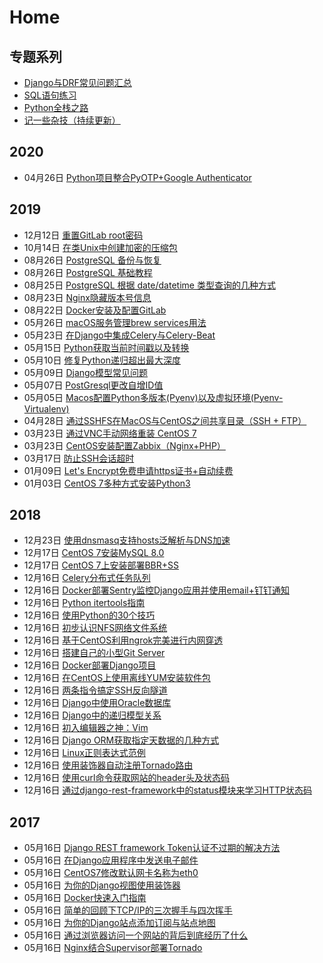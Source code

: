 # Home

## 专题系列

- [Django与DRF常见问题汇总](//blog.ansheng.me/post/django-and-drf-faq)
- [SQL语句练习](//blog.ansheng.me/post/sql-exercises)
- [Python全栈之路](//blog.ansheng.me/post/python-full-stack-way)
- [记一些杂技（持续更新）](//blog.ansheng.me/post/remember-some-acrobatics)

## 2020

- 04月26日 [Python项目整合PyOTP+Google Authenticator](//blog.ansheng.me/post/python-pyotp-google-authenticator)

## 2019

- 12月12日 [重置GitLab root密码](//blog.ansheng.me/post/reset-gitlab-root-password)
- 10月14日 [在类Unix中创建加密的压缩包](//blog.ansheng.me/post/create-an-encrypted-tarball-in-Unix-like)
- 08月26日 [PostgreSQL 备份与恢复](//blog.ansheng.me/post/postgresql-backup-and-restore)
- 08月26日 [PostgreSQL 基础教程](//blog.ansheng.me/post/postgresql-basic-tutorial)
- 08月25日 [PostgreSQL 根据 date/datetime 类型查询的几种方式](//blog.ansheng.me/post/postgresql-queries-based-on-date-datetime-type)
- 08月23日 [Nginx隐藏版本号信息](//blog.ansheng.me/post/nginx-hidden-version-number-info)
- 08月22日 [Docker安装及配置GitLab](//blog.ansheng.me/post/docker-installs-and-configures-gitlab)
- 05月26日 [macOS服务管理brew services用法](//blog.ansheng.me/post/macos-service-management-brew-services-usage) 
- 05月23日 [在Django中集成Celery与Celery-Beat](//blog.ansheng.me/post/integrate-celery-and-celery-beat-in-django) 
- 05月15日 [Python获取当前时间戳以及转换](//blog.ansheng.me/post/how-to-get-current-timestamp-and-conversion-in-python)
- 05月10日 [修复Python递归超出最大深度](//blog.ansheng.me/post/fix-error-maximum-recursion-depth-reached)
- 05月09日 [Django模型常见问题](//blog.ansheng.me/post/django-model-qa)
- 05月07日 [PostGresql更改自增ID值](//blog.ansheng.me/post/postgresql-change-sequence-start-value)
- 05月05日 [Macos配置Python多版本(Pyenv)以及虚拟环境(Pyenv-Virtualenv)](//blog.ansheng.me/post/macos-configuration-pyenv-and-pyenv-virtualenv)
- 04月28日 [通过SSHFS在MacOS与CentOS之间共享目录（SSH + FTP）](//blog.ansheng.me/post/share-directories-between-macos-and-centos-via-sshfs)
- 03月23日 [通过VNC手动网络重装 CentOS 7](//blog.ansheng.me/post/reloading-centos-7-vnc-manual-network)
- 03月23日 [CentOS安装配置Zabbix（Nginx+PHP）](//blog.ansheng.me/post/install-and-configure-zabbix-on-centos)
- 03月17日 [防止SSH会话超时](//blog.ansheng.me/post/ssh-timeout)
- 01月09日 [Let's Encrypt免费申请https证书+自动续费](//blog.ansheng.me/post/lets-encrypt-free-application-for-https-certificate-automatic-renewal)
- 01月03日 [CentOS 7多种方式安装Python3](//blog.ansheng.me/post/centos-7-installs-python3-in-multiple-ways)

## 2018

- 12月23日 [使用dnsmasq支持hosts泛解析与DNS加速](//blog.ansheng.me/post/dnsmasq-hosts-pan-parsing-and-dns-acceleration)
- 12月17日 [CentOS 7安装MySQL 8.0](//blog.ansheng.me/post/centos-install-mysql-8)
- 12月17日 [CentOS 7上安装部署BBR+SS](//blog.ansheng.me/post/centos-install-deploy-bbr-ss)
- 12月16日 [Celery分布式任务队列](//blog.ansheng.me/post/celery)
- 12月16日 [Docker部署Sentry监控Django应用并使用email+钉钉通知](//blog.ansheng.me/post/docker-sentry-django-email-dingtalk)
- 12月16日 [Python itertools指南](//blog.ansheng.me/post/python-itertools-guide)
- 12月16日 [使用Python的30个技巧](//blog.ansheng.me/post/python-30-tips)
- 12月16日 [初步认识NFS网络文件系统](//blog.ansheng.me/post/nfs-network-file-system)
- 12月16日 [基于CentOS利用ngrok完美进行内网穿透](//blog.ansheng.me/post/centos-ngrok-intranet-penetration)
- 12月16日 [搭建自己的小型Git Server](//blog.ansheng.me/post/build-your-own-mini-git-server)
- 12月16日 [Docker部署Django项目](//blog.ansheng.me/post/docker-deploy-django)
- 12月16日 [在CentOS上使用离线YUM安装软件包](//blog.ansheng.me/post/use-the-offline-yum-installation-package-on-centos)
- 12月16日 [两条指令搞定SSH反向隧道](//blog.ansheng.me/post/ssh-tunnel)
- 12月16日 [Django中使用Oracle数据库](//blog.ansheng.me/post/django-using-oracle-database)
- 12月16日 [Django中的递归模型关系](//blog.ansheng.me/post/recursive-model-relationships-in-django)
- 12月16日 [初入编辑器之神：Vim](//blog.ansheng.me/post/the-god-of-the-beginning-of-the-editor)
- 12月16日 [Django ORM获取指定天数据的几种方式](//blog.ansheng.me/post/django-orm-gets-several-ways-to-specify-day-data)
- 12月16日 [Linux正则表达式范例](//blog.ansheng.me/post/examples-of-linux-regular-expressions)
- 12月16日 [使用装饰器自动注册Tornado路由](//blog.ansheng.me/post/automatically-register-tornado-routes-with-decorators)
- 12月16日 [使用curl命令获取网站的header头及状态码](//blog.ansheng.me/post/linux-curl-header-status-code)
- 12月16日 [通过django-rest-framework中的status模块来学习HTTP状态码](//blog.ansheng.me/post/django-rest-framework-status-module-learn-the-http-status-code)

## 2017

- 05月16日 [Django REST framework Token认证不过期的解决方法](//blog.ansheng.me/post/django-rest-framework-token-expiring)
- 05月16日 [在Django应用程序中发送电子邮件](//blog.ansheng.me/post/send-an-e-mail-message-in-the-django-application)
- 05月16日 [CentOS7修改默认网卡名称为eth0](//blog.ansheng.me/post/centos7-modify-network-name-eth0)
- 05月16日 [为你的Django视图使用装饰器](//blog.ansheng.me/post/use-the-decorator-for-your-django-view)
- 05月16日 [Docker快速入门指南](//blog.ansheng.me/post/docker-quick-start-guide)
- 05月16日 [简单的回顾下TCP/IP的三次握手与四次挥手](//blog.ansheng.me/post/tcp-ip-three-handshakes-and-four-waving)
- 05月16日 [为你的Django站点添加订阅与站点地图](//blog.ansheng.me/post/add-subscriptions-and-sitemaps-for-your-django-site)
- 05月16日 [通过浏览器访问一个网站的背后到底经历了什么](//blog.ansheng.me/post/through-the-browser-to-access-a-site-behind-what-has-gone-through)
- 05月16日 [Nginx结合Supervisor部署Tornado](//blog.ansheng.me/post/nginx-deployed-tornado-with-supervisor)

